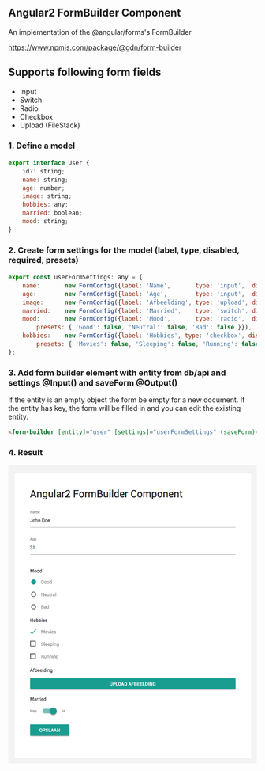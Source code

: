 ## Angular2 FormBuilder Component
An implementation of the @angular/forms's FormBuilder

https://www.npmjs.com/package/@gdn/form-builder

## Supports following form fields
- Input
- Switch
- Radio
- Checkbox
- Upload (FileStack)

### 1. Define a model
```javascript
export interface User {
    id?: string;
    name: string;
    age: number;
    image: string;
    hobbies: any;
    married: boolean;
    mood: string;
}
```

### 2. Create form settings for the model (label, type, disabled, required, presets)
```javascript
export const userFormSettings: any = {
    name:       new FormConfig({label: 'Name',       type: 'input',  disabled: false, required: true}),
    age:        new FormConfig({label: 'Age',        type: 'input',  disabled: false, required: true}),
    image:      new FormConfig({label: 'Afbeelding', type: 'upload', disabled: false, required: false}),
    married:    new FormConfig({label: 'Married',    type: 'switch', disabled: false, required: false}),
    mood:       new FormConfig({label: 'Mood',       type: 'radio',  disabled: false, required: false,
        presets: { 'Good': false, 'Neutral': false, 'Bad': false }}),
    hobbies:    new FormConfig({label: 'Hobbies', type: 'checkbox', disabled: false, required: false,
        presets: { 'Movies': false, 'Sleeping': false, 'Running': false }})
};
```

### 3. Add form builder element with entity from db/api and settings @Input() and saveForm @Output()

If the entity is an empty object the form be empty for a new document. If the entity has key, the form will be filled in and you can edit the existing entity. 

```html
<form-builder [entity]="user" [settings]="userFormSettings" (saveForm)="saveForm($event)"></form-builder>
```

### 4. Result
![Afbeelding](src/images/form-builder.png)
